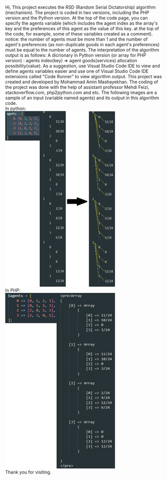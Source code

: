 Hi, This project executes the RSD (Random Serial Dictatorship) algorithm (mechanism).
The project is coded in two versions, including the PHP version and the Python version.
At the top of the code page, you can specify the agents variable (which includes the agent index as the array's key and the preferences of this agent as the value of this key. at the top of the code,
for example, some of these variables created as a comment).
notice: the number of agents must be more than 1 and the number of agent's preferences 
(as non-duplicate goods in each agent's preferences) must be equal to the number of agents.
The interpretation of the algorithm output is as follows:
A dicrionary in Python version (or array for PHP version) : agents index(key) => agent goods(services) allocation possibility(value).
As a suggestion, use Visual Studio Code IDE to view and define agents variables easier and use one of Visual
Studio Code IDE extensions called "Code Runner" to view algorithm output.
This project was created and developed by Mohammad Amin Mashayekhan. The coding of the project was done with the help of assistant professor Mehdi Feizi, stackoverflow.com, php2python.com and etc.
The following images are a sample of an input (variable named agents) and its output in this algorithm code.\
In python: \
  <img src="Python-input-&-output-sample.jpg" width="350" height="560" alt="accessibility text"> \
In PHP:  
<img src="PHP-input-&-output-sample.JPG" width="350" height="560" title="hover text"> \
Thank you for visiting.

